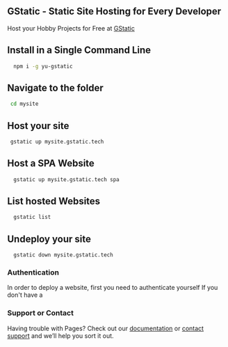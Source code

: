 ## GStatic - Static Site Hosting for Every Developer



Host your Hobby Projects for Free at [GStatic](https://gstatic.tech)

## Install in a Single Command Line

```bash
  npm i -g yu-gstatic
```

## Navigate to the folder 

```bash
 cd mysite
```
## Host your site

```bash
 gstatic up mysite.gstatic.tech
```
## Host a SPA Website
```bash
  gstatic up mysite.gstatic.tech spa
```
## List hosted Websites
```bash
  gstatic list
```

## Undeploy your site
```
  gstatic down mysite.gstatic.tech
```  

### Authentication
 In order to deploy a website, first you need to authenticate yourself
 If you don't have a 
  
### Support or Contact

Having trouble with Pages? Check out our [documentation](https://help.github.com/categories/github-pages-basics/) or [contact support](https://github.com/contact) and we’ll help you sort it out.
